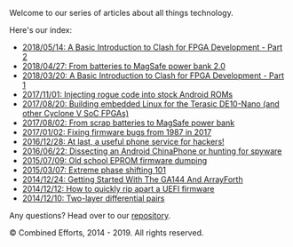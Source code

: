 Welcome to our series of articles about all things technology.

Here's our index:

* [2018/05/14: A Basic Introduction to Clash for FPGA Development - Part 2](20180514_a_basic_introduction_to_clash_for_fpga_development_part_2.md)
* [2018/04/27: From batteries to MagSafe power bank 2.0](20180427_from_batteries_to_magsafe_power_bank_2_0.md)
* [2018/03/20: A Basic Introduction to Clash for FPGA Development - Part 1](20180320_a_basic_introduction_to_clash_for_fpga_development_part_1.md)
* [2017/11/01: Injecting rogue code into stock Android ROMs](20171101_injecting_rogue_code_into_stock_android_roms.md)
* [2017/08/20: Building embedded Linux for the Terasic DE10-Nano (and other Cyclone V SoC FPGAs)](20170820_building_embedded_linux_for_the_terasic_de10-nano.md)
* [2017/08/02: From scrap batteries to MagSafe power bank](20170802_from_scrap_batteries_to_magsafe_power_bank.md)
* [2017/01/02: Fixing firmware bugs from 1987 in 2017](20170102_fixing_firmware_bugs_from_1987_in_2017.md)
* [2016/12/28: At last, a useful phone service for hackers!](20161228_at_last_a_useful_phone_service_for_hackers.md)
* [2016/06/22: Dissecting an Android ChinaPhone or hunting for spyware](20160922_dissecting_an_android_chinaphone_or_hunting_for_spyware.md)
* [2015/07/09: Old school EPROM firmware dumping](20150709_old_school_eprom_firmware_dumping.md)
* [2015/03/07: Extreme phase shifting 101](20150317_extreme_phase_shifting_101.md)
* [2014/12/24: Getting Started With The GA144 And ArrayForth](20141224_getting_started_with_the_ga144_and_arrayforth.md)
* [2014/12/12: How to quickly rip apart a UEFI firmware](20141212_how_to_quickly_rip_apart_a_uefi_firmware.md)
* [2014/12/10: Two-layer differential pairs](20141210_two-layer_differential_pairs.md)

Any questions? Head over to our [repository](https://github.com/ijsf/bitlog.it).

© Combined Efforts, 2014 - 2019. All rights reserved.
